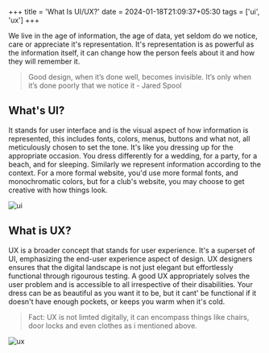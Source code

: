 +++
title = 'What Is UI/UX?'
date = 2024-01-18T21:09:37+05:30
tags = ['ui', 'ux']
+++

We live in the age of information, the age of data, yet seldom do we notice, care or appreciate it's representation. It's representation is as powerful as the information itself, it can change how the person feels about it and how they will remember it.

> Good design, when it’s done well, becomes invisible. It’s only when it’s done poorly that we notice it - Jared Spool

## What's UI?
It stands for user interface and is the visual aspect of how information is represented, this includes fonts, colors, menus, buttons and what not, all meticulously chosen to set the tone. It's like you dressing up for the appropriate occasion. You dress differently for a wedding, for a party, for a beach, and for sleeping. Similarly we represent information according to the context. For a more formal website, you'd use more formal fonts, and monochromatic colors, but for a club's website, you may choose to get creative with how things look.

![ui](https://www.dropbox.com/scl/fi/p5nw2h9k6lht5w8ubl0iz/ui.webp?rlkey=bqsji5a5oircjybbjtsvmsjfu&st=rig0n6fd&raw=1)

## What is UX?
UX is a broader concept that stands for user experience. It's a superset of UI, emphasizing the end-user experience aspect of design. UX designers ensures that the digital landscape is not just elegant but effortlessly functional through rigourous testing. A good UX appropriately solves the user problem and is accessible to all irrespective of their disabilities. Your dress can be as beautiful as you want it to be, but it cant' be functional if it doesn't have enough pockets, or keeps you warm when it's cold.

> Fact: UX is not limted digitally, it can encompass things like chairs, door locks and even clothes as i mentioned above.

![ux](https://www.dropbox.com/scl/fi/ljkvs21qy85f7a296wieq/ux.webp?rlkey=7jhrhxxhorg771zabpno1ddf5&st=vl49yfh2&raw=1) 